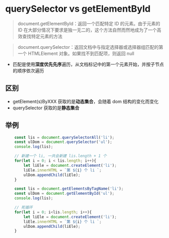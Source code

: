 # querySelector vs getElementById

> document.getElementById：返回一个匹配特定 ID 的元素。由于元素的 ID 在大部分情况下要求是独一无二的，这个方法自然而然地成为了一个高效查找特定元素的方法

> document.querySelector：返回文档中与指定选择器或选择器组匹配的第一个 HTMLElement 对象。如果找不到匹配项，则返回 null

- 匹配是使用**深度优先先序**遍历，从文档标记中的第一个元素开始，并按子节点的顺序依次遍历

## 区别

- getElement(s)ByXXX 获取的是**动态集合**，会随着 dom 结构的变化而变化
- querySelector 获取的是**静态集合**

## 举例

```JavaScript
    const lis = document.querySelectorAll('li');
    const ulDom = document.querySelector('ul');
    console.log(lis);

    // 新建一个 li, 一共会新建 lis.length + 1 个
    for(let i = 0; i < lis.length; i++){
        let liEle = document.createElement('li');
        liEle.innerHTML = `第 ${i} 个 li `;
        ulDom.appendChild(liEle);
    }
```

```JavaScript
    const lis = document.getElementsByTagName('li');
    const ulDom = document.getElementById('ul');
    console.log(lis);

    // 死循环
    for(let i = 0; i<lis.length; i++){
        let liEle = document.createElement('li');
        liEle.innerHTML = `第 ${i} 个 li `;
        ulDom.appendChild(liEle);
    }
```
